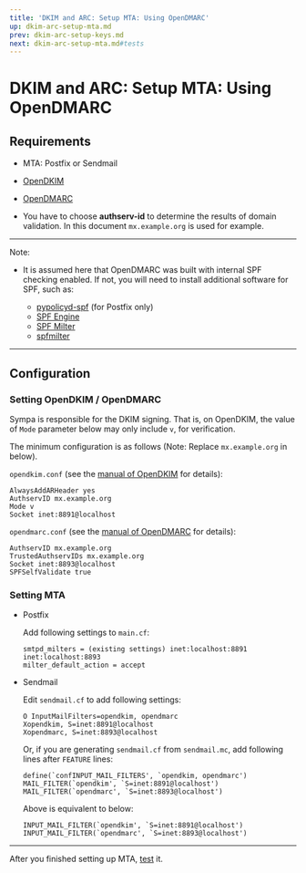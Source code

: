```yaml
---
title: 'DKIM and ARC: Setup MTA: Using OpenDMARC'
up: dkim-arc-setup-mta.md
prev: dkim-arc-setup-keys.md
next: dkim-arc-setup-mta.md#tests
---
```


DKIM and ARC: Setup MTA: Using OpenDMARC
========================================

Requirements
------------

  * MTA: Postfix or Sendmail
  * [OpenDKIM](http://www.opendkim.org/)
  * [OpenDMARC](http://www.trusteddomain.org/opendmarc/)

  * You have to choose **authserv-id** to determine the results of domain
    validation.
    In this document `mx.example.org` is used for example.

----
Note:

  * It is assumed here that OpenDMARC was built with internal SPF checking
    enabled. If not, you will need to install additional software for SPF,
    such as:

      - [pypolicyd-spf](https://launchpad.net/pypolicyd-spf)
        (for Postfix only)
      - [SPF Engine](https://launchpad.net/spf-engine)
      - [SPF Milter](https://crates.io/crates/spf-milter)
      - [spfmilter](https://github.com/sdgathman/milter/#spfmilter)

----

Configuration
-------------

### Setting OpenDKIM / OpenDMARC

Sympa is responsible for the DKIM signing. That is, on OpenDKIM, the value
of `Mode` parameter below may only include `v`, for verification.

The minimum configuration is as follows (Note:
Replace `mx.example.org` in below).

`opendkim.conf` (see the
[manual of OpenDKIM](http://www.opendkim.org/opendkim.conf.5.html)
for details):
``` code
AlwaysAddARHeader yes
AuthservID mx.example.org
Mode v
Socket inet:8891@localhost
```

`opendmarc.conf` (see the
[manual of OpenDMARC](http://www.trusteddomain.org/opendmarc/opendmarc.conf.5.html)
for details):
``` code
AuthservID mx.example.org
TrustedAuthservIDs mx.example.org
Socket inet:8893@localhost
SPFSelfValidate true
```

### Setting MTA

  * Postfix

    Add following settings to `main.cf`:

    ``` code
    smtpd_milters = (existing settings) inet:localhost:8891 inet:localhost:8893
    milter_default_action = accept
    ```

  * Sendmail

    Edit `sendmail.cf` to add following settings:
    ``` code
    O InputMailFilters=opendkim, opendmarc
    Xopendkim, S=inet:8891@localhost
    Xopendmarc, S=inet:8893@localhost
    ```
    Or, if you are generating `sendmail.cf` from `sendmail.mc`, add following
    lines after `FEATURE` lines:
    ``` code
    define(`confINPUT_MAIL_FILTERS', `opendkim, opendmarc')
    MAIL_FILTER(`opendkim', `S=inet:8891@localhost')
    MAIL_FILTER(`opendmarc', `S=inet:8893@localhost')
    ```
    Above is equivalent to below:
    ``` code
    INPUT_MAIL_FILTER(`opendkim', `S=inet:8891@localhost')
    INPUT_MAIL_FILTER(`opendmarc', `S=inet:8893@localhost')
    ```

----

After you finished setting up MTA, [test](dkim-arc-setup-mta.md#tests) it.

